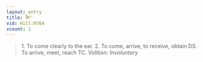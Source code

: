 ```yaml
---
layout: entry
title: ཐིང་
vid: Hill:0764
vcount: 1
---
```

> 1\. To come clearly to the ear\. 2\. To come, arrive, to receive, obtain DS\. To arrive, meet, reach TC\.
> Volition: _Involuntary_


